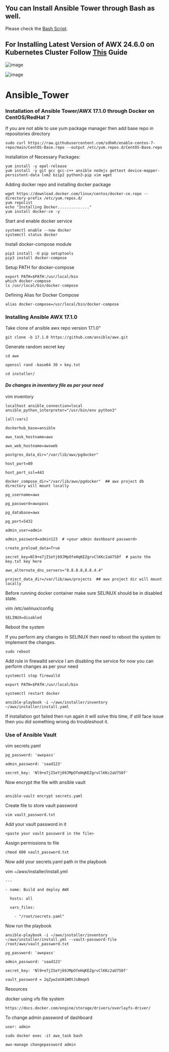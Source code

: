 ## You can Install Ansible Tower through Bash as well. 
Please check the [Bash Script](https://github.com/abdulsaad209/Ansible_Tower/tree/master/installation-through-bash).

## For Installing Latest Version of AWX 24.6.0 on Kubernetes Cluster Follow [This](https://github.com/abdulsaad209/Ansible_Tower/tree/master/installation-on-k8s-cluster) Guide

![image](https://github.com/user-attachments/assets/f2c957b9-d1cf-4fcd-a866-4947c2b12d19)

![image](https://github.com/user-attachments/assets/c8dc1bdd-f4dd-47fc-9d47-df031eee529c)



# Ansible_Tower
### Installation of Ansible Tower/AWX 17.1.0 through Docker on CentOS/RedHat 7 ###

If you are not able to use yum package manager then add base repo in repositories directory
```
sudo curl https://raw.githubusercontent.com/sdhmh/enable-centos-7-repo/main/CentOS-Base.repo --output /etc/yum.repos.d/CentOS-Base.repo
```
Installation of Necessary Packages:
```
yum install -y epel-release
yum install -y git gcc gcc-c++ ansible nodejs gettext device-mapper-persistent-data lvm2 bzip2 python3-pip vim wget 
```
Adding docker repo and installing docker package
```
wget https://download.docker.com/linux/centos/docker-ce.repo --directory-prefix /etc/yum.repos.d/
yum repolist
echo "Installing Docker.............."
yum install docker-ce -y
```
Start and enable docker service
```
systemctl enable --now docker
systemctl status docker
```
Install docker-compose module
```
pip3 install -U pip setuptools 
pip3 install docker-compose
```
Setup PATH for docker-compose
```
export PATH=$PATH:/usr/local/bin
which docker-compose
ls /usr/local/bin/docker-compose
```
Defining Alias for Docker Compose
```
alias docker-compose=/usr/local/bin/docker-compose
```

### Installing Ansible AWX 17.1.0
Take clone of ansible awx repo version 17.1.0"
```
git clone -b 17.1.0 https://github.com/ansible/awx.git
```
Generate random secret key
```
cd awx

openssl rand -base64 30 > key.txt

cd installer/
```
#### _Do changes in inventory file as per your need_

vim inventory
```
localhost ansible_connection=local ansible_python_interpreter="/usr/bin/env python3"

[all:vars]

dockerhub_base=ansible

awx_task_hostname=awx

awx_web_hostname=awxweb

postgres_data_dir="/var/lib/awx/pgdocker"

host_port=80

host_port_ssl=443

docker_compose_dir="/var/lib/awx/pgdocker"  ## awx project db directory will mount locally

pg_username=awx

pg_password=awxpass

pg_database=awx

pg_port=5432

admin_user=admin

admin_password=admin123  # <your admin dashboard password>

create_preload_data=True

secret_key=Nl9+e7jISeYj69JMpOfeHqKEZgrvClKKc2aU7S0f  # paste the key.txt key here 

awx_alternate_dns_servers="8.8.8.8,8.8.4.4"

project_data_dir=/var/lib/awx/projects  ## awx project dir will mount locally
```

Before running docker container make sure SELINUX should be in disabled state.

vim /etc/selinux/config
```
SELINUX=disabled
```

Reboot the system

If you perform any changes in SELINUX then need to reboot the system to implement the changes.
```
sudo reboot
```

Add rule in firewalld service
I am disabling the service for now you can perform changes as per your need

```
systemctl stop firewalld 

export PATH=$PATH:/usr/local/bin

systemctl restart docker

ansible-playbook -i ~/awx/installer/inventory ~/awx/installer/install.yaml
```

If installation got failed then run again it will solve this time, if still face issue then you did something wrong do troubleshoot it.



### Use of Ansible Vault

vim secrets.yaml
```
pg_password: 'awxpass'

admin_password: 'saad123'

secret_key: 'Nl9+e7jISeYj69JMpOfeHqKEZgrvClKKc2aU7S0f'
```

Now encrypt the file with ansible vault 
```

ansible-vault encrypt secrets.yaml
```

Create file to store vault password
```
vim vault_password.txt
```
Add your vault password in it
```
<paste your vault password in the file>
```

Assign permissions to file
```
chmod 600 vault_password.txt
```

Now add your secrets.yaml path in the playbook

vim ~/awx/installer/install.yml
```
---

- name: Build and deploy AWX

  hosts: all
  
  vars_files:
  
    - "/root/secrets.yaml"
```

Now run the playbook
```
ansible-playbook -i ~/awx/installer/inventory ~/awx/installer/install.yml --vault-password-file /root/awx/vault_password.txt
```
```
pg_password: 'awxpass'

admin_password: 'saad123'

secret_key: 'Nl9+e7jISeYj69JMpOfeHqKEZgrvClKKc2aU7S0f'

vault_password = 2qZyw2aVA1W0tJsBmqe5
```


Resources

docker using vfs file system
```
https://docs.docker.com/engine/storage/drivers/overlayfs-driver/
```


To change admin password of dashboard
```
user: admin

sudo docker exec -it awx_task bash

awx-manage changepassword admin
```
